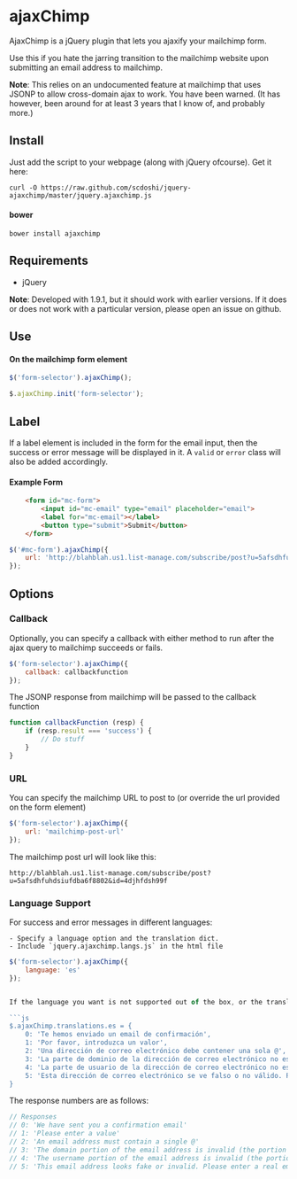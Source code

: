# ajaxChimp

AjaxChimp is a jQuery plugin that lets you ajaxify your mailchimp form.

Use this if you hate the jarring transition to the mailchimp website upon submitting an email address to mailchimp. 

**Note**: This relies on an undocumented feature at mailchimp that uses JSONP to allow cross-domain ajax to work. You have been warned. (It has however, been around for at least 3 years that I know of, and probably more.)


## Install

Just add the script to your webpage (along with jQuery ofcourse). Get it here:

```
curl -O https://raw.github.com/scdoshi/jquery-ajaxchimp/master/jquery.ajaxchimp.js
```

#### bower

```
bower install ajaxchimp
```


## Requirements

* jQuery 

**Note**: Developed with 1.9.1, but it should work with earlier versions. If it does or does not work with a particular version, please open an issue on github.

## Use

#### On the mailchimp form element

```js
$('form-selector').ajaxChimp();
```

```js
$.ajaxChimp.init('form-selector');
```


## Label

If a label element is included in the form for the email input, then the success or error message will be displayed in it. A `valid` or `error` class will also be added accordingly.

#### Example Form

```html
    <form id="mc-form">
        <input id="mc-email" type="email" placeholder="email">
        <label for="mc-email"></label>
        <button type="submit">Submit</button>
    </form>
```

```js
$('#mc-form').ajaxChimp({
    url: 'http://blahblah.us1.list-manage.com/subscribe/post?u=5afsdhfuhdsiufdba6f8802&id=4djhfdsh9'
});
```


## Options

### Callback

Optionally, you can specify a callback with either method to run after the
ajax query to mailchimp succeeds or fails.

```js
$('form-selector').ajaxChimp({
    callback: callbackfunction
});
```

The JSONP response from mailchimp will be passed to the callback function

```js
function callbackFunction (resp) {
    if (resp.result === 'success') {
        // Do stuff
    }
}
```

### URL

You can specify the mailchimp URL to post to (or override the url provided on the form element)

```js
$('form-selector').ajaxChimp({
    url: 'mailchimp-post-url'
});
```

The mailchimp post url will look like this:

```
http://blahblah.us1.list-manage.com/subscribe/post?u=5afsdhfuhdsiufdba6f8802&id=4djhfdsh99f
```

### Language Support

For success and error messages in different languages:

    - Specify a language option and the translation dict.
    - Include `jquery.ajaxchimp.langs.js` in the html file


```js
$('form-selector').ajaxChimp({
    language: 'es'
});


If the language you want is not supported out of the box, or the translations are wrong, open a pull request with the required language and I will add it in. You can also add translations to your js file as follows:

```js
$.ajaxChimp.translations.es = {
    0: 'Te hemos enviado un email de confirmación',
    1: 'Por favor, introduzca un valor',
    2: 'Una dirección de correo electrónico debe contener una sola @',
    3: 'La parte de dominio de la dirección de correo electrónico no es válida (la parte después de la @:)',
    4: 'La parte de usuario de la dirección de correo electrónico no es válida (la parte antes de la @:)',
    5: 'Esta dirección de correo electrónico se ve falso o no válido. Por favor, introduce una dirección de correo electrónico real'
}
```

The response numbers are as follows:

```js
// Responses
// 0: 'We have sent you a confirmation email'
// 1: 'Please enter a value'
// 2: 'An email address must contain a single @'
// 3: 'The domain portion of the email address is invalid (the portion after the @: )'
// 4: 'The username portion of the email address is invalid (the portion before the @: )'
// 5: 'This email address looks fake or invalid. Please enter a real email address'
```

